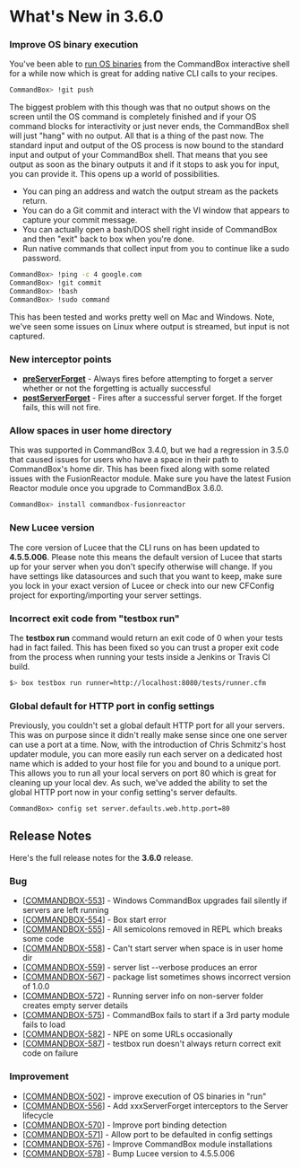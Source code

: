 # What's New in 3.6.0

### Improve OS binary execution

You've been able to [run OS binaries](https://commandbox.ortusbooks.com/content/usage/execution/os_binaries.html) from the CommandBox interactive shell for a while now which is great for adding native CLI calls to your recipes.

```bash
CommandBox> !git push
```

The biggest problem with this though was that no output shows on the screen until the OS command is completely finished and if your OS command blocks for interactivity or just never ends, the CommandBox shell will just "hang" with no output.  All that is a thing of the past now.  The standard input and output of the OS process is now bound to the standard input and output of your CommandBox shell.  That means that you see output as soon as the binary outputs it and if it stops to ask you for input, you can provide it.  This opens up a world of possibilities. &#x20;

* You can ping an address and watch the output stream as the packets return.
* You can do a Git commit and interact with the VI window that appears to capture your commit message.
* You can actually open a bash/DOS shell right inside of CommandBox and then "exit" back to box when you're done.
* Run native commands that collect input from you to continue like a sudo password.

```bash
CommandBox> !ping -c 4 google.com
CommandBox> !git commit
CommandBox> !bash
CommandBox> !sudo command
```

This has been tested and works pretty well on Mac and Windows.  Note, we've seen some issues on Linux where output is streamed, but input is not captured.

### New interceptor points

* [**preServerForget**](https://commandbox.ortusbooks.com/content/developing/interceptors/core/server_lifecycle.html) - Always fires before attempting to forget a server whether or not the forgetting is actually successful
* [**postServerForget**](https://commandbox.ortusbooks.com/content/developing/interceptors/core/server_lifecycle.html) - Fires after a successful server forget. If the forget fails, this will not fire.

### Allow spaces in user home directory

This was supported in CommandBox 3.4.0, but we had a regression in 3.5.0 that caused issues for users who have a space in their path to CommandBox's home dir.  This has been fixed along with some related issues with the FusionReactor module.  Make sure you have the latest Fusion Reactor module once you upgrade to CommandBox 3.6.0.

```bash
CommandBox> install commandbox-fusionreactor
```

### New Lucee version

The core version of Lucee that the CLI runs on has been updated to **4.5.5.006**.  Please note this means the default version of Lucee that starts up for your server when you don't specify otherwise will change.  If you have settings like datasources and such that you want to keep, make sure you lock in your exact version of Lucee or check into our new CFConfig project for exporting/importing your server settings.

### Incorrect exit code from "testbox run"

The **testbox run** command would return an exit code of 0 when your tests had in fact failed.  This has been fixed so you can trust a proper exit code from the process when running your tests inside a Jenkins or Travis CI build.

```bash
$> box testbox run runner=http://localhost:8080/tests/runner.cfm
```

### Global default for HTTP port in config settings

Previously, you couldn't set a global default HTTP port for all your servers.  This was on purpose since it didn't really make sense since one one server can use a port at a time.  Now, with the introduction of Chris Schmitz's host updater module, you can more easily run each server on a dedicated host name which is added to your host file for you and bound to a unique port.  This allows you to run all your local servers on port 80 which is great for cleaning up your local dev.  As such, we've added the ability to set the global HTTP port now in your config setting's server defaults.

```
CommandBox> config set server.defaults.web.http.port=80
```

## Release Notes

Here's the full release notes for the **3.6.0** release.

### Bug

* \[[COMMANDBOX-553](https://ortussolutions.atlassian.net/browse/COMMANDBOX-553)] - Windows CommandBox upgrades fail silently if servers are left running
* \[[COMMANDBOX-554](https://ortussolutions.atlassian.net/browse/COMMANDBOX-554)] - Box start error
* \[[COMMANDBOX-555](https://ortussolutions.atlassian.net/browse/COMMANDBOX-555)] - All semicolons removed in REPL which breaks some code
* \[[COMMANDBOX-558](https://ortussolutions.atlassian.net/browse/COMMANDBOX-558)] - Can't start server when space is in user home dir
* \[[COMMANDBOX-559](https://ortussolutions.atlassian.net/browse/COMMANDBOX-559)] - server list --verbose produces an error
* \[[COMMANDBOX-567](https://ortussolutions.atlassian.net/browse/COMMANDBOX-567)] - package list sometimes shows incorrect version of 1.0.0
* \[[COMMANDBOX-572](https://ortussolutions.atlassian.net/browse/COMMANDBOX-572)] - Running server info on non-server folder creates empty server details
* \[[COMMANDBOX-575](https://ortussolutions.atlassian.net/browse/COMMANDBOX-575)] - CommandBox fails to start if a 3rd party module fails to load
* \[[COMMANDBOX-582](https://ortussolutions.atlassian.net/browse/COMMANDBOX-582)] - NPE on some URLs occasionally
* \[[COMMANDBOX-587](https://ortussolutions.atlassian.net/browse/COMMANDBOX-587)] - testbox run doesn't always return correct exit code on failure

### Improvement

* \[[COMMANDBOX-502](https://ortussolutions.atlassian.net/browse/COMMANDBOX-502)] - improve execution of OS binaries in "run"
* \[[COMMANDBOX-556](https://ortussolutions.atlassian.net/browse/COMMANDBOX-556)] - Add xxxServerForget interceptors to the Server lifecycle
* \[[COMMANDBOX-570](https://ortussolutions.atlassian.net/browse/COMMANDBOX-570)] - Improve port binding detection
* \[[COMMANDBOX-571](https://ortussolutions.atlassian.net/browse/COMMANDBOX-571)] - Allow port to be defaulted in config settings
* \[[COMMANDBOX-576](https://ortussolutions.atlassian.net/browse/COMMANDBOX-576)] - Improve CommandBox module installations
* \[[COMMANDBOX-578](https://ortussolutions.atlassian.net/browse/COMMANDBOX-578)] - Bump Lucee version to 4.5.5.006
